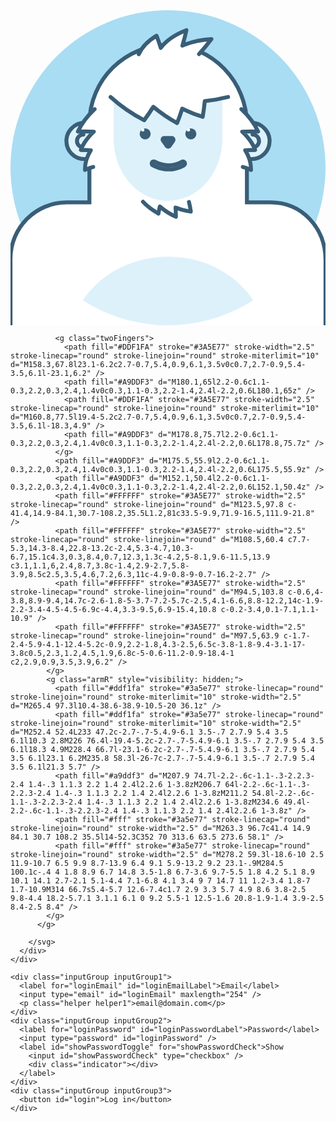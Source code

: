<head>
<link href="https://fonts.googleapis.com/css?family=Source+Sans+Pro:400,600,700" rel="stylesheet">
<meta name="viewport" content="width=device-width, initial-scale=1">
<link rel="stylesheet" href="style.css">

</head>

<form>
    <div class="svgContainer">
      <div>
        <svg class="mySVG" xmlns="http://www.w3.org/2000/svg" xmlns:xlink="http://www.w3.org/1999/xlink" viewBox="0 0 200 200">
          <defs>
            <circle id="armMaskPath" cx="100" cy="100" r="100" />
          </defs>
          <clipPath id="armMask">
            <use xlink:href="#armMaskPath" overflow="visible" />
          </clipPath>
          <circle cx="100" cy="100" r="100" fill="#a9ddf3" />
          <g class="body">
            <path class="bodyBGchanged" style="display: none;" fill="#FFFFFF" d="M200,122h-35h-14.9V72c0-27.6-22.4-50-50-50s-50,22.4-50,50v50H35.8H0l0,91h200L200,122z" />
            <path class="bodyBGnormal" stroke="#3A5E77" stroke-width="2.5" stroke-linecap="round" stroke-linejoinn="round" fill="#FFFFFF" d="M200,158.5c0-20.2-14.8-36.5-35-36.5h-14.9V72.8c0-27.4-21.7-50.4-49.1-50.8c-28-0.5-50.9,22.1-50.9,50v50 H35.8C16,122,0,138,0,157.8L0,213h200L200,158.5z" />
            <path fill="#DDF1FA" d="M100,156.4c-22.9,0-43,11.1-54.1,27.7c15.6,10,34.2,15.9,54.1,15.9s38.5-5.8,54.1-15.9 C143,167.5,122.9,156.4,100,156.4z" />
          </g>
          <g class="earL">
            <g class="outerEar" fill="#ddf1fa" stroke="#3a5e77" stroke-width="2.5">
              <circle cx="47" cy="83" r="11.5" />
              <path d="M46.3 78.9c-2.3 0-4.1 1.9-4.1 4.1 0 2.3 1.9 4.1 4.1 4.1" stroke-linecap="round" stroke-linejoin="round" />
            </g>
            <g class="earHair">
              <rect x="51" y="64" fill="#FFFFFF" width="15" height="35" />
              <path d="M53.4 62.8C48.5 67.4 45 72.2 42.8 77c3.4-.1 6.8-.1 10.1.1-4 3.7-6.8 7.6-8.2 11.6 2.1 0 4.2 0 6.3.2-2.6 4.1-3.8 8.3-3.7 12.5 1.2-.7 3.4-1.4 5.2-1.9" fill="#fff" stroke="#3a5e77" stroke-width="2.5" stroke-linecap="round" stroke-linejoin="round" />
            </g>
          </g>
          <g class="earR">
            <g class="outerEar">
              <circle fill="#DDF1FA" stroke="#3A5E77" stroke-width="2.5" cx="153" cy="83" r="11.5" />
              <path fill="#DDF1FA" stroke="#3A5E77" stroke-width="2.5" stroke-linecap="round" stroke-linejoin="round" d="M153.7,78.9 c2.3,0,4.1,1.9,4.1,4.1c0,2.3-1.9,4.1-4.1,4.1" />
            </g>
            <g class="earHair">
              <rect x="134" y="64" fill="#FFFFFF" width="15" height="35" />
              <path fill="#FFFFFF" stroke="#3A5E77" stroke-width="2.5" stroke-linecap="round" stroke-linejoin="round" d="M146.6,62.8 c4.9,4.6,8.4,9.4,10.6,14.2c-3.4-0.1-6.8-0.1-10.1,0.1c4,3.7,6.8,7.6,8.2,11.6c-2.1,0-4.2,0-6.3,0.2c2.6,4.1,3.8,8.3,3.7,12.5 c-1.2-0.7-3.4-1.4-5.2-1.9" />
            </g>
          </g>
          <path class="chin" d="M84.1 121.6c2.7 2.9 6.1 5.4 9.8 7.5l.9-4.5c2.9 2.5 6.3 4.8 10.2 6.5 0-1.9-.1-3.9-.2-5.8 3 1.2 6.2 2 9.7 2.5-.3-2.1-.7-4.1-1.2-6.1" fill="none" stroke="#3a5e77" stroke-width="2.5" stroke-linecap="round" stroke-linejoin="round" />
          <path class="face" fill="#DDF1FA" d="M134.5,46v35.5c0,21.815-15.446,39.5-34.5,39.5s-34.5-17.685-34.5-39.5V46" />
          <path class="hair" fill="#FFFFFF" stroke="#3A5E77" stroke-width="2.5" stroke-linecap="round" stroke-linejoin="round" d="M81.457,27.929 c1.755-4.084,5.51-8.262,11.253-11.77c0.979,2.565,1.883,5.14,2.712,7.723c3.162-4.265,8.626-8.27,16.272-11.235 c-0.737,3.293-1.588,6.573-2.554,9.837c4.857-2.116,11.049-3.64,18.428-4.156c-2.403,3.23-5.021,6.391-7.852,9.474" />
          <g class="eyebrow">
            <path fill="#FFFFFF" d="M138.142,55.064c-4.93,1.259-9.874,2.118-14.787,2.599c-0.336,3.341-0.776,6.689-1.322,10.037 c-4.569-1.465-8.909-3.222-12.996-5.226c-0.98,3.075-2.07,6.137-3.267,9.179c-5.514-3.067-10.559-6.545-15.097-10.329 c-1.806,2.889-3.745,5.73-5.816,8.515c-7.916-4.124-15.053-9.114-21.296-14.738l1.107-11.768h73.475V55.064z" />
            <path fill="#FFFFFF" stroke="#3A5E77" stroke-width="2.5" stroke-linecap="round" stroke-linejoin="round" d="M63.56,55.102 c6.243,5.624,13.38,10.614,21.296,14.738c2.071-2.785,4.01-5.626,5.816-8.515c4.537,3.785,9.583,7.263,15.097,10.329 c1.197-3.043,2.287-6.104,3.267-9.179c4.087,2.004,8.427,3.761,12.996,5.226c0.545-3.348,0.986-6.696,1.322-10.037 c4.913-0.481,9.857-1.34,14.787-2.599" />
          </g>
          <g class="eyeL">
            <circle cx="85.5" cy="78.5" r="3.5" fill="#3a5e77" />
            <circle cx="84" cy="76" r="1" fill="#fff" />
          </g>
          <g class="eyeR">
            <circle cx="114.5" cy="78.5" r="3.5" fill="#3a5e77" />
            <circle cx="113" cy="76" r="1" fill="#fff" />
          </g>
          <g class="mouth">
            <path class="mouthBG" fill="#617E92" d="M100.2,101c-0.4,0-1.4,0-1.8,0c-2.7-0.3-5.3-1.1-8-2.5c-0.7-0.3-0.9-1.2-0.6-1.8 c0.2-0.5,0.7-0.7,1.2-0.7c0.2,0,0.5,0.1,0.6,0.2c3,1.5,5.8,2.3,8.6,2.3s5.7-0.7,8.6-2.3c0.2-0.1,0.4-0.2,0.6-0.2 c0.5,0,1,0.3,1.2,0.7c0.4,0.7,0.1,1.5-0.6,1.9c-2.6,1.4-5.3,2.2-7.9,2.5C101.7,101,100.5,101,100.2,101z" />
            <path style="display: none;" class="mouthSmallBG" fill="#617E92" d="M100.2,101c-0.4,0-1.4,0-1.8,0c-2.7-0.3-5.3-1.1-8-2.5c-0.7-0.3-0.9-1.2-0.6-1.8 c0.2-0.5,0.7-0.7,1.2-0.7c0.2,0,0.5,0.1,0.6,0.2c3,1.5,5.8,2.3,8.6,2.3s5.7-0.7,8.6-2.3c0.2-0.1,0.4-0.2,0.6-0.2 c0.5,0,1,0.3,1.2,0.7c0.4,0.7,0.1,1.5-0.6,1.9c-2.6,1.4-5.3,2.2-7.9,2.5C101.7,101,100.5,101,100.2,101z" />
            <path style="display: none;" class="mouthMediumBG" d="M95,104.2c-4.5,0-8.2-3.7-8.2-8.2v-2c0-1.2,1-2.2,2.2-2.2h22c1.2,0,2.2,1,2.2,2.2v2 c0,4.5-3.7,8.2-8.2,8.2H95z" />
            <path style="display: none;" class="mouthLargeBG" d="M100 110.2c-9 0-16.2-7.3-16.2-16.2 0-2.3 1.9-4.2 4.2-4.2h24c2.3 0 4.2 1.9 4.2 4.2 0 9-7.2 16.2-16.2 16.2z" fill="#617e92" stroke="#3a5e77" stroke-linejoin="round" stroke-width="2.5" />
            <defs>
              <path id="mouthMaskPath" d="M100.2,101c-0.4,0-1.4,0-1.8,0c-2.7-0.3-5.3-1.1-8-2.5c-0.7-0.3-0.9-1.2-0.6-1.8 c0.2-0.5,0.7-0.7,1.2-0.7c0.2,0,0.5,0.1,0.6,0.2c3,1.5,5.8,2.3,8.6,2.3s5.7-0.7,8.6-2.3c0.2-0.1,0.4-0.2,0.6-0.2 c0.5,0,1,0.3,1.2,0.7c0.4,0.7,0.1,1.5-0.6,1.9c-2.6,1.4-5.3,2.2-7.9,2.5C101.7,101,100.5,101,100.2,101z" />
            </defs>
            <clipPath id="mouthMask">
              <use xlink:href="#mouthMaskPath" overflow="visible" />
            </clipPath>
            <g clip-path="url(#mouthMask)">
              <g class="tongue">
                <circle cx="100" cy="107" r="8" fill="#cc4a6c" />
                <ellipse class="tongueHighlight" cx="100" cy="100.5" rx="3" ry="1.5" opacity=".1" fill="#fff" />
              </g>
            </g>
            <path clip-path="url(#mouthMask)" class="tooth" style="fill:#FFFFFF;" d="M106,97h-4c-1.1,0-2-0.9-2-2v-2h8v2C108,96.1,107.1,97,106,97z" />
            <path class="mouthOutline" fill="none" stroke="#3A5E77" stroke-width="2.5" stroke-linejoin="round" d="M100.2,101c-0.4,0-1.4,0-1.8,0c-2.7-0.3-5.3-1.1-8-2.5c-0.7-0.3-0.9-1.2-0.6-1.8 c0.2-0.5,0.7-0.7,1.2-0.7c0.2,0,0.5,0.1,0.6,0.2c3,1.5,5.8,2.3,8.6,2.3s5.7-0.7,8.6-2.3c0.2-0.1,0.4-0.2,0.6-0.2 c0.5,0,1,0.3,1.2,0.7c0.4,0.7,0.1,1.5-0.6,1.9c-2.6,1.4-5.3,2.2-7.9,2.5C101.7,101,100.5,101,100.2,101z" />
          </g>
          <path class="nose" d="M97.7 79.9h4.7c1.9 0 3 2.2 1.9 3.7l-2.3 3.3c-.9 1.3-2.9 1.3-3.8 0l-2.3-3.3c-1.3-1.6-.2-3.7 1.8-3.7z" fill="#3a5e77" />
          <g class="arms" clip-path="url(#armMask)">
            <g class="armL" style="visibility: hidden;">
              <polygon fill="#DDF1FA" stroke="#3A5E77" stroke-width="2.5" stroke-linecap="round" stroke-linejoin="round" stroke-miterlimit="10" points="121.3,98.4 111,59.7 149.8,49.3 169.8,85.4" />
              <path fill="#DDF1FA" stroke="#3A5E77" stroke-width="2.5" stroke-linecap="round" stroke-linejoin="round" stroke-miterlimit="10" d="M134.4,53.5l19.3-5.2c2.7-0.7,5.4,0.9,6.1,3.5v0c0.7,2.7-0.9,5.4-3.5,6.1l-10.3,2.8" />
              <path fill="#DDF1FA" stroke="#3A5E77" stroke-width="2.5" stroke-linecap="round" stroke-linejoin="round" stroke-miterlimit="10" d="M150.9,59.4l26-7c2.7-0.7,5.4,0.9,6.1,3.5v0c0.7,2.7-0.9,5.4-3.5,6.1l-21.3,5.7" />
  
              <g class="twoFingers">
                <path fill="#DDF1FA" stroke="#3A5E77" stroke-width="2.5" stroke-linecap="round" stroke-linejoin="round" stroke-miterlimit="10" d="M158.3,67.8l23.1-6.2c2.7-0.7,5.4,0.9,6.1,3.5v0c0.7,2.7-0.9,5.4-3.5,6.1l-23.1,6.2" />
                <path fill="#A9DDF3" d="M180.1,65l2.2-0.6c1.1-0.3,2.2,0.3,2.4,1.4v0c0.3,1.1-0.3,2.2-1.4,2.4l-2.2,0.6L180.1,65z" />
                <path fill="#DDF1FA" stroke="#3A5E77" stroke-width="2.5" stroke-linecap="round" stroke-linejoin="round" stroke-miterlimit="10" d="M160.8,77.5l19.4-5.2c2.7-0.7,5.4,0.9,6.1,3.5v0c0.7,2.7-0.9,5.4-3.5,6.1l-18.3,4.9" />
                <path fill="#A9DDF3" d="M178.8,75.7l2.2-0.6c1.1-0.3,2.2,0.3,2.4,1.4v0c0.3,1.1-0.3,2.2-1.4,2.4l-2.2,0.6L178.8,75.7z" />
              </g>
              <path fill="#A9DDF3" d="M175.5,55.9l2.2-0.6c1.1-0.3,2.2,0.3,2.4,1.4v0c0.3,1.1-0.3,2.2-1.4,2.4l-2.2,0.6L175.5,55.9z" />
              <path fill="#A9DDF3" d="M152.1,50.4l2.2-0.6c1.1-0.3,2.2,0.3,2.4,1.4v0c0.3,1.1-0.3,2.2-1.4,2.4l-2.2,0.6L152.1,50.4z" />
              <path fill="#FFFFFF" stroke="#3A5E77" stroke-width="2.5" stroke-linecap="round" stroke-linejoin="round" d="M123.5,97.8 c-41.4,14.9-84.1,30.7-108.2,35.5L1.2,81c33.5-9.9,71.9-16.5,111.9-21.8" />
              <path fill="#FFFFFF" stroke="#3A5E77" stroke-width="2.5" stroke-linecap="round" stroke-linejoin="round" d="M108.5,60.4 c7.7-5.3,14.3-8.4,22.8-13.2c-2.4,5.3-4.7,10.3-6.7,15.1c4.3,0.3,8.4,0.7,12.3,1.3c-4.2,5-8.1,9.6-11.5,13.9 c3.1,1.1,6,2.4,8.7,3.8c-1.4,2.9-2.7,5.8-3.9,8.5c2.5,3.5,4.6,7.2,6.3,11c-4.9-0.8-9-0.7-16.2-2.7" />
              <path fill="#FFFFFF" stroke="#3A5E77" stroke-width="2.5" stroke-linecap="round" stroke-linejoin="round" d="M94.5,103.8 c-0.6,4-3.8,8.9-9.4,14.7c-2.6-1.8-5-3.7-7.2-5.7c-2.5,4.1-6.6,8.8-12.2,14c-1.9-2.2-3.4-4.5-4.5-6.9c-4.4,3.3-9.5,6.9-15.4,10.8 c-0.2-3.4,0.1-7.1,1.1-10.9" />
              <path fill="#FFFFFF" stroke="#3A5E77" stroke-width="2.5" stroke-linecap="round" stroke-linejoin="round" d="M97.5,63.9 c-1.7-2.4-5.9-4.1-12.4-5.2c-0.9,2.2-1.8,4.3-2.5,6.5c-3.8-1.8-9.4-3.1-17-3.8c0.5,2.3,1.2,4.5,1.9,6.8c-5-0.6-11.2-0.9-18.4-1 c2,2.9,0.9,3.5,3.9,6.2" />
            </g>
            <g class="armR" style="visibility: hidden;">
              <path fill="#ddf1fa" stroke="#3a5e77" stroke-linecap="round" stroke-linejoin="round" stroke-miterlimit="10" stroke-width="2.5" d="M265.4 97.3l10.4-38.6-38.9-10.5-20 36.1z" />
              <path fill="#ddf1fa" stroke="#3a5e77" stroke-linecap="round" stroke-linejoin="round" stroke-miterlimit="10" stroke-width="2.5" d="M252.4 52.4L233 47.2c-2.7-.7-5.4.9-6.1 3.5-.7 2.7.9 5.4 3.5 6.1l10.3 2.8M226 76.4l-19.4-5.2c-2.7-.7-5.4.9-6.1 3.5-.7 2.7.9 5.4 3.5 6.1l18.3 4.9M228.4 66.7l-23.1-6.2c-2.7-.7-5.4.9-6.1 3.5-.7 2.7.9 5.4 3.5 6.1l23.1 6.2M235.8 58.3l-26-7c-2.7-.7-5.4.9-6.1 3.5-.7 2.7.9 5.4 3.5 6.1l21.3 5.7" />
              <path fill="#a9ddf3" d="M207.9 74.7l-2.2-.6c-1.1-.3-2.2.3-2.4 1.4-.3 1.1.3 2.2 1.4 2.4l2.2.6 1-3.8zM206.7 64l-2.2-.6c-1.1-.3-2.2.3-2.4 1.4-.3 1.1.3 2.2 1.4 2.4l2.2.6 1-3.8zM211.2 54.8l-2.2-.6c-1.1-.3-2.2.3-2.4 1.4-.3 1.1.3 2.2 1.4 2.4l2.2.6 1-3.8zM234.6 49.4l-2.2-.6c-1.1-.3-2.2.3-2.4 1.4-.3 1.1.3 2.2 1.4 2.4l2.2.6 1-3.8z" />
              <path fill="#fff" stroke="#3a5e77" stroke-linecap="round" stroke-linejoin="round" stroke-width="2.5" d="M263.3 96.7c41.4 14.9 84.1 30.7 108.2 35.5l14-52.3C352 70 313.6 63.5 273.6 58.1" />
              <path fill="#fff" stroke="#3a5e77" stroke-linecap="round" stroke-linejoin="round" stroke-width="2.5" d="M278.2 59.3l-18.6-10 2.5 11.9-10.7 6.5 9.9 8.7-13.9 6.4 9.1 5.9-13.2 9.2 23.1-.9M284.5 100.1c-.4 4 1.8 8.9 6.7 14.8 3.5-1.8 6.7-3.6 9.7-5.5 1.8 4.2 5.1 8.9 10.1 14.1 2.7-2.1 5.1-4.4 7.1-6.8 4.1 3.4 9 7 14.7 11 1.2-3.4 1.8-7 1.7-10.9M314 66.7s5.4-5.7 12.6-7.4c1.7 2.9 3.3 5.7 4.9 8.6 3.8-2.5 9.8-4.4 18.2-5.7.1 3.1.1 6.1 0 9.2 5.5-1 12.5-1.6 20.8-1.9-1.4 3.9-2.5 8.4-2.5 8.4" />
            </g>
          </g>
  
        </svg>
      </div>
    </div>
  
    <div class="inputGroup inputGroup1">
      <label for="loginEmail" id="loginEmailLabel">Email</label>
      <input type="email" id="loginEmail" maxlength="254" />
      <p class="helper helper1">email@domain.com</p>
    </div>
    <div class="inputGroup inputGroup2">
      <label for="loginPassword" id="loginPasswordLabel">Password</label>
      <input type="password" id="loginPassword" />
      <label id="showPasswordToggle" for="showPasswordCheck">Show
        <input id="showPasswordCheck" type="checkbox" />
        <div class="indicator"></div>
      </label>
    </div>
    <div class="inputGroup inputGroup3">
      <button id="login">Log in</button>
    </div>
  </form>
  <script src="js.js"></script>

  
  <script src="https://cdnjs.cloudflare.com/ajax/libs/gsap/1.20.3/TweenMax.min.js"></script>
